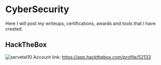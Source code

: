 # CyberSecurity
Here I will post my writeups, certifications, awards and tools that I have created.

## HackTheBox
![servetel10](https://www.hackthebox.eu/badge/52133)
Account link: https://app.hackthebox.com/profile/52133
